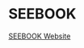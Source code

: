 # SEEBOOK
<a href="file:///C:/Users/jmay4/OneDrive/Documents/Desktop/SEEBOOK/htmlPersonalSite/SEEBOOK%20Public%20Page/SeebookPage.html">SEEBOOK Website</a>
